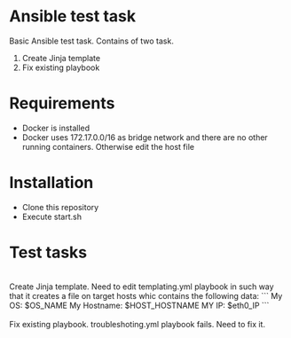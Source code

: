 # **Ansible test task**
Basic Ansible test task. Contains of two task.
1. Create Jinja template
2. Fix existing playbook

# Requirements

- Docker is installed
- Docker uses 172.17.0.0/16 as bridge network and there are no other running containers. Otherwise edit the host file

# Installation
- Clone this repository
- Execute start.sh

# Test tasks
<br>
Create Jinja template.
Need to edit  templating.yml playbook in such way that it creates a file on target hosts whic contains the following data:
```
My OS: $OS_NAME
My Hostname: $HOST_HOSTNAME
MY IP: $eth0_IP
```
</br>

<br>
Fix existing playbook.
troubleshoting.yml playbook fails. Need to fix it.
</br>